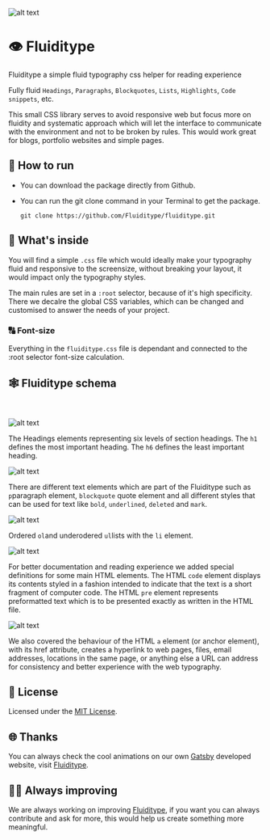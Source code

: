 ![alt text](https://s5.gifyu.com/images/hero-fluiditype8b94beab91d8e8db.gif)

# 👁 Fluiditype
Fluiditype a simple fluid typography css helper for reading experience
  <p>Fully fluid <code>Headings</code>, <code>Paragraphs</code>, <code>Blockquotes</code>, <code>Lists</code>, <code>Highlights</code>, <code>Code snippets</code>, etc.</p>
  <p>This small CSS library serves to avoid responsive web but focus more on fluidity and systematic approach which will let the interface to communicate with the environment and not to be broken by rules. This would work great for blogs, portfolio websites and simple pages.</p>
  
## 👟 How to run
- You can download the package directly from Github.</li>
- You can run the git clone command in your Terminal to get the package.
   
   ```shell
   git clone https://github.com/Fluiditype/fluiditype.git 

   ``` 

## 🔬 What's inside
You will find a simple ``` .css ``` file which would ideally make your typography fluid and responsive to the screensize, without breaking your layout, it would impact only the typography styles. 

The main rules are set in a ``` :root ``` selector, because of it's high specificity. There we decalre the global CSS variables, which can be changed and customised to answer the needs of your project.

### 🔠 Font-size 
Everything in the ``` fluiditype.css ``` file is dependant and connected to the :root selector font-size calculation.

## 🕸 Fluiditype schema 
<br>

![alt text](https://i.ibb.co/2NPb58X/Headings.png)

The Headings elements representing six levels of section headings. The ``` h1 ``` defines the most important heading. The ``` h6 ``` defines the least important heading.
<br>

![alt text](https://i.ibb.co/qdCf0bp/Paragraphs.png)

There are different text elements which are part of the Fluiditype such as ```p```paragraph element, ```blockquote``` quote element and all different styles that can be used for text like ```bold```, ```underlined```, ```deleted``` and ```mark```.
<br>

![alt text](https://i.ibb.co/9WMQNLd/Lists.png)

Ordered ```ol```and underodered ```ul```lists with the ```li``` element.
<br>

![alt text](https://i.ibb.co/b6Zq179/Code-Snippets.png)

For better documentation and reading experience we added special definitions for some main HTML elements. 
The HTML ```code``` element displays its contents styled in a fashion intended to indicate that the text is a short fragment of computer code.
The HTML ```pre``` element represents preformatted text which is to be presented exactly as written in the HTML file.
<br>

![alt text](https://i.ibb.co/b3H7Rzg/Links.png)

We also covered the behaviour of the HTML ```a``` element (or anchor element), with its href attribute, creates a hyperlink to web pages, files, email addresses, locations in the same page, or anything else a URL can address for consistency and better experience with the web typography. 


## 📝 License
Licensed under the [MIT License](./LICENSE).

## 🌐 Thanks
You can always check the cool animations on our own [Gatsby](https://gatsbyjs.com) developed website, visit [Fluiditype](https://fluiditype.com).

## 👨‍💻 Always improving
We are always working on improving [Fluiditype](https://fluiditype.com), if you want you can always contribute and ask for more, this would help us create something more meaningful.

